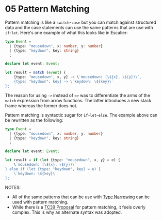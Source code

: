 # 05 Pattern Matching

Pattern matching is like a `switch`-`case` but you can match against structured
data and the case statements can use the same patterns that are use with
`if`-`let`. Here's one example of what this looks like in Escalier:

```ts
type Event =
  | {type: "mousedown", x: number, y: number}
  | {type: "keydown", key: string}
  ;

declare let event: Event;

let result = match (event) {
    {type: "mousedown", x, y} -> \`mousedown: (\${x}, \${y})\`,
    {type: "keydown", key} -> \`keydown: \${key}\`
};
```

The reason for using `->` instead of `=>` was to differentiate the arms of the
`match` expression from arrow functions. The latter introduces a new stack frame
whereas the former does not.

Pattern matching is syntactic sugar for `if`-`let`-`else`. The example above can
be rewritten as the following:

```ts
type Event =
  | {type: "mousedown", x: number, y: number}
  | {type: "keydown", key: string}
  ;

declare let event: Event;

let result = if (let {type: "mousedown", x, y} = e) {
    \`mousedown: (\${x}, \${y})\`
} else if (let {type: "keydown", key} = e) {
    \`keydown: \${key}\
};
```

NOTES:

- All of the same patterns that can be use with [Type
  Narrowing](04_type_narrowing.md) can be used with pattern matching.
- While there is a [TC39
  Proposal](https://github.com/tc39/proposal-pattern-matching) for pattern
  matching, it feels overly complex. This is why an alternate syntax was adopted.
